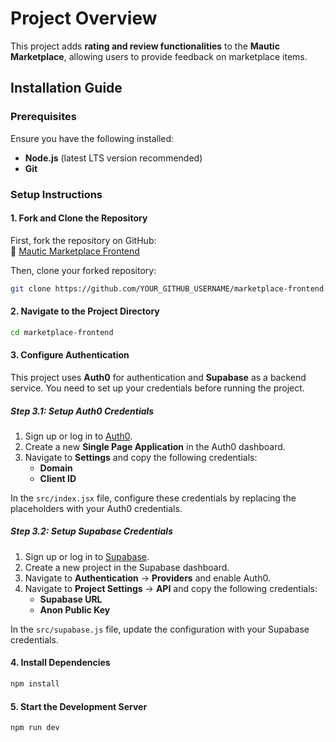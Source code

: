 # Project Overview  

This project adds **rating and review functionalities** to the **Mautic Marketplace**, allowing users to provide feedback on marketplace items.  

## Installation Guide  

### Prerequisites  

Ensure you have the following installed:  
- **Node.js** (latest LTS version recommended)  
- **Git**  

### Setup Instructions  

#### 1. Fork and Clone the Repository  

First, fork the repository on GitHub:  
🔗 [Mautic Marketplace Frontend](https://github.com/mautic/marketplace-frontend)  

Then, clone your forked repository:  

```bash
git clone https://github.com/YOUR_GITHUB_USERNAME/marketplace-frontend.git
```

#### 2. Navigate to the Project Directory  

```bash
cd marketplace-frontend
```

#### 3. Configure Authentication  

This project uses **Auth0** for authentication and **Supabase** as a backend service. You need to set up your credentials before running the project.

##### **Step 3.1: Setup Auth0 Credentials**  

1. Sign up or log in to [Auth0](https://auth0.com/).  
2. Create a new **Single Page Application** in the Auth0 dashboard.  
3. Navigate to **Settings** and copy the following credentials:  
   - **Domain**  
   - **Client ID**  

In the `src/index.jsx` file, configure these credentials by replacing the placeholders with your Auth0 credentials.

##### **Step 3.2: Setup Supabase Credentials**  

1. Sign up or log in to [Supabase](https://supabase.com/).  
2. Create a new project in the Supabase dashboard.
3. Navigate to **Authentication** → **Providers** and enable Auth0.
4. Navigate to **Project Settings** → **API** and copy the following credentials:  
   - **Supabase URL**  
   - **Anon Public Key**  

In the `src/supabase.js` file, update the configuration with your Supabase credentials.

#### 4. Install Dependencies  

```bash
npm install
```

#### 5. Start the Development Server  

```bash
npm run dev
```
 
